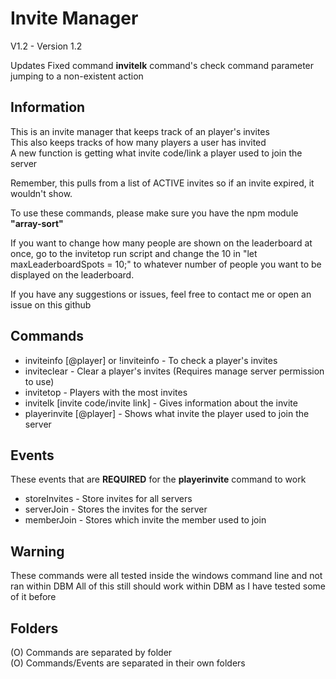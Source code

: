 # Invite Manager 
V1.2 - Version 1.2

Updates
Fixed command **invitelk** command's check command parameter jumping to a non-existent action

## Information
This is an invite manager that keeps track of an player's invites  
This also keeps tracks of how many players a user has invited  
A new function is getting what invite code/link a player used to join the server  

Remember, this pulls from a list of ACTIVE invites so if an invite expired, it wouldn't show.  

To use these commands, please make sure you have the npm module **"array-sort"**  

If you want to change how many people are shown on the leaderboard at once, go to the invitetop run script and change the 10 in "let maxLeaderboardSpots = 10;" to whatever number of people you want to be displayed on the leaderboard.  

If you have any suggestions or issues, feel free to contact me or open an issue on this github  


## Commands
- inviteinfo [@player] or !inviteinfo - To check a player's invites 
- inviteclear - Clear a player's invites (Requires manage server permission to use)
- invitetop - Players with the most invites
- invitelk [invite code/invite link] - Gives information about the invite
- playerinvite [@player] - Shows what invite the player used to join the server

## Events
These events that are **REQUIRED** for the **playerinvite** command to work

- storeInvites - Store invites for all servers  
- serverJoin - Stores the invites for the server  
- memberJoin - Stores which invite the member used to join  

## Warning
These commands were all tested inside the windows command line and not ran within DBM
All of this still should work within DBM as I have tested some of it before

## Folders
(O) Commands are separated by folder  
(O) Commands/Events are separated in their own folders


